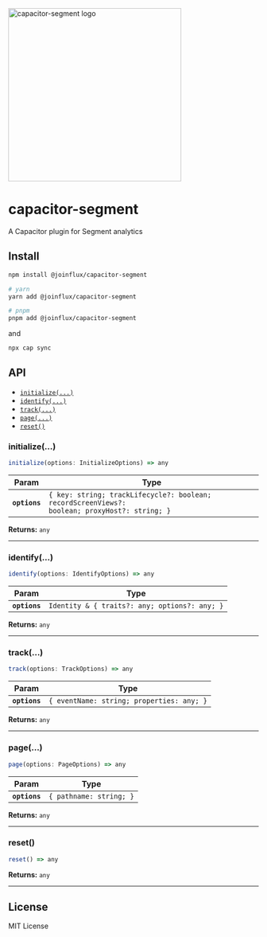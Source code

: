 
<img width="348" alt="capacitor-segment logo" src="https://user-images.githubusercontent.com/12596485/147050756-e69b1c19-7adb-4b12-a029-65f7faae3dcb.png">

# capacitor-segment

A Capacitor plugin for Segment analytics

## Install

```sh
npm install @joinflux/capacitor-segment

# yarn 
yarn add @joinflux/capacitor-segment

# pnpm 
pnpm add @joinflux/capacitor-segment
```

and 

```sh
npx cap sync
```

## API

<docgen-index>

* [`initialize(...)`](#initialize)
* [`identify(...)`](#identify)
* [`track(...)`](#track)
* [`page(...)`](#page)
* [`reset()`](#reset)

</docgen-index>

<docgen-api>
<!--Update the source file JSDoc comments and rerun docgen to update the docs below-->

### initialize(...)

```typescript
initialize(options: InitializeOptions) => any
```

| Param         | Type                                                                                                     |
| ------------- | -------------------------------------------------------------------------------------------------------- |
| **`options`** | <code>{ key: string; trackLifecycle?: boolean; recordScreenViews?: boolean; proxyHost?: string; }</code> |

**Returns:** <code>any</code>

--------------------


### identify(...)

```typescript
identify(options: IdentifyOptions) => any
```

| Param         | Type                                                     |
| ------------- | -------------------------------------------------------- |
| **`options`** | <code>Identity & { traits?: any; options?: any; }</code> |

**Returns:** <code>any</code>

--------------------


### track(...)

```typescript
track(options: TrackOptions) => any
```

| Param         | Type                                                 |
| ------------- | ---------------------------------------------------- |
| **`options`** | <code>{ eventName: string; properties: any; }</code> |

**Returns:** <code>any</code>

--------------------


### page(...)

```typescript
page(options: PageOptions) => any
```

| Param         | Type                               |
| ------------- | ---------------------------------- |
| **`options`** | <code>{ pathname: string; }</code> |

**Returns:** <code>any</code>

--------------------


### reset()

```typescript
reset() => any
```

**Returns:** <code>any</code>

--------------------

</docgen-api>

## License
MIT License
